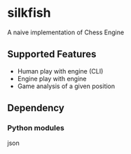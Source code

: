 # silkfish
A naive implementation of Chess Engine

## Supported Features
* Human play with engine (CLI)
* Engine play with engine
* Game analysis of a given position

## Dependency
### Python modules
json


